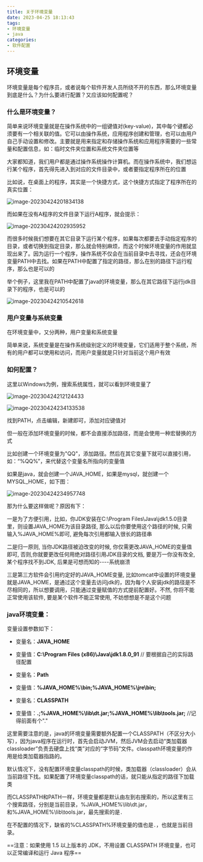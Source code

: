 ```yaml
---
title: 关于环境变量
date: 2023-04-25 18:13:43
tags: 
- 环境变量
- java
categories: 
- 软件配置
---
```


## 环境变量

环境变量是每个程序员，或者说每个软件开发人员所绕不开的东西，那么环境变量到底是什么？为什么要进行配置？又应该如何配置呢？

### 什么是环境变量？

简单来说环境变量就是在操作系统中的一组键值对(key-value)，其中每个键都必须要有一个相关联的值。它可以由操作系统，应用程序创建和管理，也可以由用户自己手动设置和修改。主要就是用来指定和存储操作系统和应用程序需要的一些常量和配置信息，如：临时文件夹位置和系统文件夹位置等



大家都知道，我们用户都是通过操作系统操作计算机。而在操作系统中，我们想运行某个程序，首先得先进入到对应的文件目录中，或者要指定程序所在的位置

比如说，在桌面上的程序，其实是一个快捷方式，这个快捷方式指定了程序所在的真实位置：

![image-20230424201834138](/img/环境变量1.png)

而如果在没有A程序的文件目录下运行A程序，就会提示：

![image-20230424202935952](/img/环境变量2.png)

而很多时候我们想要在其它目录下运行某个程序，如果每次都要去手动指定程序的目录，或者切换到指定目录，那么就会特别麻烦，而这个时候环境变量的作用就显现出来了。因为运行一个程序，操作系统不仅会在当前目录中去寻找，还会在环境变量PATH中去找。如果在PATH中配置了指定的路径，那么在别的路径下运行程序，那么也是可以的

举个例子，这里我在PATH中配置了java的环境变量，那么在其它路径下运行jdk目录下的程序，也是可以的

![image-20230424210542618](/img/环境变量3.png)

### 用户变量与系统变量

在环境变量中，又分两种，用户变量和系统变量

简单来说，系统变量是在操作系统级别定义的环境变量，它们适用于整个系统，所有的用户都可以使用和访问，而用户变量就是只针对当前这个用户有效

### 如何配置？

这里以Windows为例，搜索系统属性，就可以看到环境变量了

![image-20230424212124433](/img/环境变量4.png)

![image-20230424234133538](/img/环境变量5.png)

找到PATH，点击编辑，新建即可，添加对应键值对



但一般在添加环境变量的时候，都不会直接添加路径，而是会使用一种宏替换的方式

比如创建一个环境变量为"QQ"，添加路径。然后在其它变量下就可以直接引用，如：“%QQ%”，来代替这个变量名所指向的变量值

如果是java，就会创建一个JAVA_HOME，如果是mysql，就创建一个MYSQL_HOME，如下图：

![image-20230424234957748](/img/环境变量6.png)

那为什么要这样做呢？原因有下：

一是为了方便引用，比如，你JDK安装在C:\Program Files\Java\jdk1.5.0目录里，则设置JAVA_HOME为该目录路径, 那么以后你要使用这个路径的时候, 只需输入%JAVA_HOME%即可, 避免每次引用都输入很长的路径串

二是归一原则, 当你JDK路径被迫改变的时候, 你仅需更改JAVA_HOME的变量值即可, 否则,你就要更改任何用绝对路径引用JDK目录的文档, 要是万一你没有改全, 某个程序找不到JDK, 后果是可想而知的----系统崩溃

三是第三方软件会引用约定好的JAVA_HOME变量, 比如tomcat中设置的环境变量就是JAVA_HOME，是通过这个变量去访问jdk的，因为每个人安装jdk的路径是不尽相同的，所以想要调用，只能通过变量赋值的方式提前配置好。不然, 你将不能正常使用该软件, 要是某个软件不能正常使用, 不妨想想是不是这个问题

### java环境变量：

变量设置参数如下：

- 变量名：**JAVA_HOME**
- 变量值：**C:\Program Files (x86)\Java\jdk1.8.0_91**     // 要根据自己的实际路径配置

- 变量名：**Path**
- 变量值：**%JAVA_HOME%\bin;%JAVA_HOME%\jre\bin;**
- 变量名：**CLASSPATH**
- 变量值：**.;%JAVA_HOME%\lib\dt.jar;%JAVA_HOME%\lib\tools.jar;**     //记得前面有个"."



这里需要注意的是，java的环境变量需要额外配置一个CLASSPATH（不区分大小写），因为java程序在运行时，首先会启动JVM，然后JVM会去启动“类加载器classloader”负责去硬盘上找“类”对应的“字节码”文件。classpath环境变量的作用是给类加载器指路的。

默认情况下，没有配置环境变量classpath的时候，类加载器（classloader）会从当前路径下找。如果配置了环境变量classpath的话，就只能从指定的路径下加载类

而CLASSPATH和PATH一样，环境变量都是默认由左到右搜索的，所以这里有三个搜索路径，分别是当前目录，%JAVA_HOME%\lib\dt.jar，和%JAVA_HOME%\lib\tools.jar，最先搜索的是`.`

在不配置的情况下，缺省的%CLASSPATH%环境变量的值也是`.`，也就是当前目录。



==注意：如果使用 1.5 以上版本的 JDK，不用设置 CLASSPATH 环境变量，也可以正常编译和运行 Java 程序==
